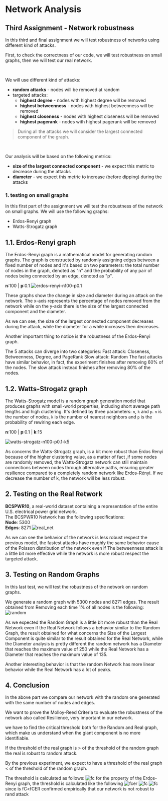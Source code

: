 # Network Analysis

## Third Assignment - Network robustness

In this third and final assignment we will test robustness of networks using different kind of attacks.

First, to check the correctness of our code, we will test robustness on small graphs, then we will test our real network.

<br>

We will use different kind of attacks:

- **random attacks** - nodes will be removed at random
- targeted attacks:
  - **highest degree** - nodes with highest degree will be removed
  - **highest betweenness** - nodes with highest betweenness will be removed
  - **highest closeness** - nodes with highest closeness will be removed
  - **highest pagerank** - nodes with highest pagerank will be removed

> During all the attacks we will consider the largest connected component of the graph.

<br>

Our analysis will be based on the following metrics:

- **size of the largest connected component** - we expect this metric to decrease during the attacks
- **diameter** - we expect this metric to increase (before dipping) during the attacks

### 1. testing on small graphs

In this first part of the assignment we will test the robustness of the network on small graphs. We will use the following graphs:

- Erdos-Renyi graph
- Watts-Strogatz graph

## 1.1. Erdos-Renyi graph

The Erdos-Renyi graph is a mathematical model for generating random graphs.
The graph is constructed by randomly assigning edges between a fixed number of nodes and it's based on two parameters: the total number of nodes in the graph, denoted as "n" and the probability of any pair of nodes being connected by an edge, denoted as "p".   
  
<strong>n</strong>:100 |
<strong>p</strong>:0.1
![erdos-renyi-n100-p0.1](./erdos.png)

These graphs show the change in size and diameter during an attack on the network. The x-axis represents the percentage of nodes removed from the network while on the y-axis there is the size of the largest connected component and the diameter.

As we can see, the size of the largest connected component decreases during the attack, while the diameter for a while increases then decreases. 

Another important thing to notice is the robustness of the Erdos-Renyi graph.

The 5 attacks can diverge into two categories: 
Fast attack: Closeness, Betweenness, Degree, and PageRank 
Slow attack: Random 
The fast attacks have similar behavior, in fact, the experiment finishes after removing 60% of the nodes. The slow attack instead finishes after removing 80% of the nodes.





## 1.2. Watts-Strogatz graph

The Watts–Strogatz model is a random graph generation model that produces graphs with small-world properties, including short average path lengths and high clustering.
It's defined by three parameters: `n`, `k` and `p`. `n` is the number of nodes, `k` is the number of nearest neighbors and `p` is the probability of rewiring each edge.  

<strong>n</strong>:100 |
<strong>p</strong>:0.1 |
<strong>k</strong>:15

![watts-strogatz-n100-p0.1-k5](./watts.png)

As concerns the Watts-Strogatz graph, is a bit more robust than Erdos Renyi because of the higher clustering value, as a matter of fact ,if some nodes are randomly removed, the Watts-Strogatz network can still maintain connections between nodes through alternative paths, ensuring greater resilience compared to a completely random network like Erdos-Rényi.
If we decrease the number of k, the network will be less robust.


## 2. Testing on the Real Retwork

**BCSPWR10**, a real-world dataset containing a representation of the entire U.S. electrical power grid network.  
The BCSPWR10 Network has the following specifications:  
**Node**: 5300  
**Edges**: 8271
![real_net](./real.png)

As we can see the behavior of the network is less robust respect the previous model, the fastest attacks have roughly the same behavior cause of the Poisson distribution of the network even if The betweenness attack is a little bit more effective while the network is more robust respect the targeted attack.

## 3. Testing on Random Graphs

In this last test, we will test the robustness of the network on random graphs.

We generate a random graph with 5300 nodes and 8271 edges. The result obtained from Removing each time 1% of all nodes is the following:
![random](./rnd.png)


As we expected the Random Graph is a little bit more robust than the Real Network even if the Real Network follows a behavior similar to the Random Graph, the result obtained for what concerns the Size of the Largest Component is quite similar to the result obtained for the Real Network, while the Diameter analysis is pretty different the random network has a Diameter that reaches the maximum value of 250 while the Real Network has a Diameter that reaches the maximum value of 135. 

Another interesting behavior is that the random Network has more linear behavior while the Real Network has a lot of peaks.

## 4. Conclusion
In the above part we compare our network with the random one generated with the same number of nodes and edges.

We want to prove the Molloy-Reed Criteria to evaluate the robustness of the network also called Resilience, very important in our network.

we have to find the critical threshold both for the Random and Real graph, which make us understand when the giant component is no more identifiable.

If the threshold of the real graph is > of the threshold of the random graph the real is robust to random attack.

By the previous experiment, we expect to have a threshold of the real graph < of the threshold of the random graph.

The threshold is calculated as follows:
![fc](./fc.png)
for the property of the Erdos-Renyi graph, the threshold is calculated like the following
![fcer](./fcer.png)
![fc](./fc_val.png)
![fc](./fcer_val.png)
since is fC<fCER confirmed empirically that our network is not robust to rand attack






